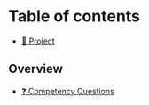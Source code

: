 # Table of contents

* [🔎 Project](README.md)

## Overview

* [❓ Competency Questions](overview/competency-questions.md)
